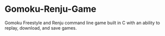 # Gomoku-Renju-Game
Gomoku Freestyle and Renju command line game built in C with an ability to replay, download, and save games.
